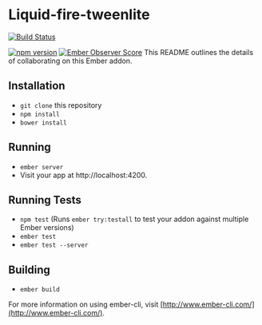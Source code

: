 # Liquid-fire-tweenlite

[![Build Status](https://travis-ci.org/runspired/liquid-fire-tweenlite.svg)](https://travis-ci.org/runspired/liquid-fire-tweenlite)

[![npm version](https://badge.fury.io/js/liquid-fire-tweenlite.svg)](http://badge.fury.io/js/liquid-fire-tweenlite)
[![Ember Observer Score](http://emberobserver.com/badges/liquid-fire-tweenlite.svg)](http://emberobserver.com/addons/liquid-fire-tweenlite)
This README outlines the details of collaborating on this Ember addon.

## Installation

* `git clone` this repository
* `npm install`
* `bower install`

## Running

* `ember server`
* Visit your app at http://localhost:4200.

## Running Tests

* `npm test` (Runs `ember try:testall` to test your addon against multiple Ember versions)
* `ember test`
* `ember test --server`

## Building

* `ember build`

For more information on using ember-cli, visit [http://www.ember-cli.com/](http://www.ember-cli.com/).
